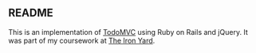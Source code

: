 ## README

This is an implementation of [TodoMVC](http://todomvc.com/) using Ruby on Rails and jQuery. It was part of my coursework at [The Iron Yard](theironyard.com/academy/rails-engineering).